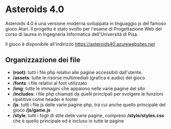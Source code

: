 # Asteroids 4.0
Asteroids 4.0 è una versione moderna sviluppata in linguaggio js del famoso gioco Atari. 
Il progetto è stato svolto per l'esame di Progettazione Web del corso di laurea in Ingegneria Informatica dell'Università di Pisa.

Il gioco è disponibile all'indirizzo https://asteroids40.azurewebsites.net 

## Organizzazione dei file
 - **(root)**: tutti i file php relativi alle pagine accessibili dall'utente.
 - **/assets**: tutte le risorse multimediali (grafica e audio) del gioco
 - **/fonts**:  i file relativi al font utilizzato
 - **/img**: tutte le immagini che appaiono nelle varie pagine del sito
 - **/includes**: i file php chiamati da quelli principali per svolgere le funzioni ripetitive come header e footer
 - **/js**: tutti i file js delle varie pagine php, tra cui anche quello principale del gioco **/js/game.js**
 - **/style**: tutti i fogli di stile delle varie pagine, compreso **/style/styles.css** che è quello principale ed è incluso in tutte le pagine
 
